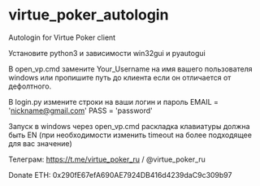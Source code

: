 # virtue_poker_autologin
Аutologin for Virtue Poker client
 
 Установите python3 и зависимости win32gui и pyautogui


В open_vp.cmd замените Your_Username на имя вашего пользователя windows
или пропишите путь до клиента если он отличается от дефолтного.

В login.py измените строки на ваши логин и пароль
EMAIL = 'nickname@gmail.com'
PASS = 'password'

Запуск в windows через open_vp.cmd раскладка клавиатуры должна быть EN
(при необходимости изменить timeout на более подходящее для вас значение)

Телеграм: https://t.me/virtue_poker_ru / @virtue_poker_ru

Donate ETH:
0x290fE67efA690AE7924DB416d4239daC9c309b97
